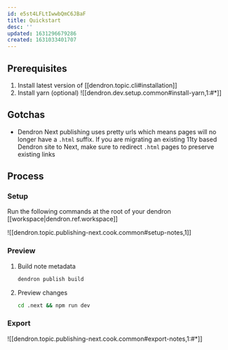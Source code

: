 ```yaml
---
id: e5st4LFLtIwwbQmC6JBaF
title: Quickstart
desc: ''
updated: 1631296679286
created: 1631033401707
---
```


## Prerequisites
1. Install latest version of [[dendron.topic.cli#installation]]
1. Install yarn (optional)
![[dendron.dev.setup.common#install-yarn,1:#*]]

## Gotchas
- Dendron Next publishing uses pretty urls which means pages will no longer have a `.html` suffix. If you are migrating an existing 11ty based Dendron site to Next, make sure to redirect `.html` pages to preserve existing links

## Process

### Setup
Run the following commands at the root of your dendron [[workspace|dendron.ref.workspace]]

![[dendron.topic.publishing-next.cook.common#setup-notes,1]]

### Preview
1. Build note metadata
    ```sh
    dendron publish build
    ```
1. Preview changes
    ```sh
    cd .next && npm run dev
    ```
### Export

![[dendron.topic.publishing-next.cook.common#export-notes,1:#*]]

<!-- ## Manual Process

Under the hood, Dendron Next Publishing is just NextJs with some defaults. Instead of using `dendron publish init`, you can also manually pull down the repository by running the following command in your workspace.

### Initializing nextjs
```
git clone https://github.com/dendronhq/nextjs-template.git .next
```
 -->
